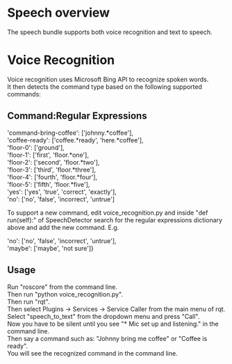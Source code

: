# Speech overview

The speech bundle supports both voice recognition and text to speech.

# Voice Recognition

Voice recognition uses Microsoft Bing API to recognize spoken words.  
It then detects the command type based on the following supported commands:

## Command:Regular Expressions

'command-bring-coffee': ['johnny.*coffee'],  
'coffee-ready': ['coffee.*ready', 'here.*coffee'],  
'floor-0': ['ground'],  
'floor-1': ['first', 'floor.*one'],  
'floor-2': ['second', 'floor.*two'],  
'floor-3': ['third', 'floor.*three'],  
'floor-4': ['fourth', 'floor.*four'],  
'floor-5': ['fifth', 'floor.*five'],  
'yes': ['yes', 'true', 'correct', 'exactly'],  
'no': ['no', 'false', 'incorrect', 'untrue']

To support a new command, edit voice_recognition.py and inside "def run(self):" of SpeechDetector search for the regular expressions dictionary above and add the new command. E.g.  

'no': ['no', 'false', 'incorrect', 'untrue'],  
'maybe': ['maybe', 'not sure']}

## Usage

Run "roscore" from the command line.  
Then run "python voice_recognition.py".  
Then run "rqt".  
Then select Plugins -> Services -> Service Caller from the main menu of rqt.  
Select "speech_to_text" from the dropdown menu and press "Call".  
Now you have to be silent until you see "* Mic set up and listening." in the command line.  
Then say a command such as: "Johnny bring me coffee" or "Coffee is ready".  
You will see the recognized command in the command line.
